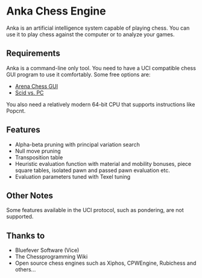 # Anka Chess Engine
Anka is an artificial intelligence system capable of playing chess. You can use it to play chess against the computer or to analyze your games.

## Requirements
Anka is a command-line only tool. You need to have a UCI compatible chess GUI program to use it comfortably. Some free options are:
- [Arena Chess GUI](http://www.playwitharena.de/)
- [Scid vs. PC](http://scidvspc.sourceforge.net/)

You also need a relatively modern 64-bit CPU that supports instructions like Popcnt.

## Features
- Alpha-beta pruning with principal variation search
- Null move pruning
- Transposition table
- Heuristic evaluation function with material and mobility bonuses, piece square tables, isolated pawn and passed pawn evaluation etc.
- Evaluation parameters tuned with Texel tuning

## Other Notes
Some features available in the UCI protocol, such as pondering, are not supported.

## Thanks to
- Bluefever Software (Vice)
- The Chessprogramming Wiki
- Open source chess engines such as Xiphos, CPWEngine, Rubichess and others...

